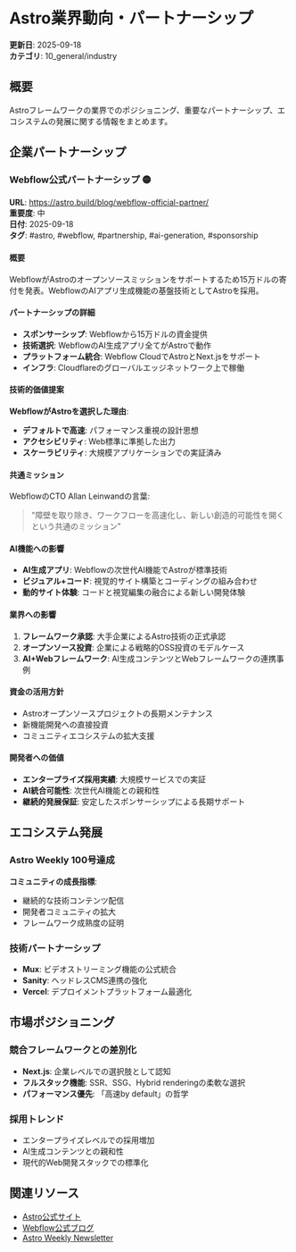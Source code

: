 # Astro業界動向・パートナーシップ

**更新日**: 2025-09-18  
**カテゴリ**: 10_general/industry  

## 概要
Astroフレームワークの業界でのポジショニング、重要なパートナーシップ、エコシステムの発展に関する情報をまとめます。

## 企業パートナーシップ

### Webflow公式パートナーシップ 🟡

**URL**: https://astro.build/blog/webflow-official-partner/  
**重要度**: 中  
**日付**: 2025-09-18  
**タグ**: #astro, #webflow, #partnership, #ai-generation, #sponsorship

#### 概要
WebflowがAstroのオープンソースミッションをサポートするため15万ドルの寄付を発表。WebflowのAIアプリ生成機能の基盤技術としてAstroを採用。

#### パートナーシップの詳細
- **スポンサーシップ**: Webflowから15万ドルの資金提供
- **技術選択**: WebflowのAI生成アプリ全てがAstroで動作
- **プラットフォーム統合**: Webflow CloudでAstroとNext.jsをサポート
- **インフラ**: Cloudflareのグローバルエッジネットワーク上で稼働

#### 技術的価値提案
**WebflowがAstroを選択した理由**:
- **デフォルトで高速**: パフォーマンス重視の設計思想
- **アクセシビリティ**: Web標準に準拠した出力
- **スケーラビリティ**: 大規模アプリケーションでの実証済み

#### 共通ミッション
WebflowのCTO Allan Leinwandの言葉:
> "障壁を取り除き、ワークフローを高速化し、新しい創造的可能性を開くという共通のミッション"

#### AI機能への影響
- **AI生成アプリ**: Webflowの次世代AI機能でAstroが標準技術
- **ビジュアル+コード**: 視覚的サイト構築とコーディングの組み合わせ
- **動的サイト体験**: コードと視覚編集の融合による新しい開発体験

#### 業界への影響
1. **フレームワーク承認**: 大手企業によるAstro技術の正式承認
2. **オープンソース投資**: 企業による戦略的OSS投資のモデルケース
3. **AI+Webフレームワーク**: AI生成コンテンツとWebフレームワークの連携事例

#### 資金の活用方針
- Astroオープンソースプロジェクトの長期メンテナンス
- 新機能開発への直接投資
- コミュニティエコシステムの拡大支援

#### 開発者への価値
- **エンタープライズ採用実績**: 大規模サービスでの実証
- **AI統合可能性**: 次世代AI機能との親和性
- **継続的発展保証**: 安定したスポンサーシップによる長期サポート

## エコシステム発展

### Astro Weekly 100号達成
**コミュニティの成長指標**:
- 継続的な技術コンテンツ配信
- 開発者コミュニティの拡大
- フレームワーク成熟度の証明

### 技術パートナーシップ
- **Mux**: ビデオストリーミング機能の公式統合
- **Sanity**: ヘッドレスCMS連携の強化
- **Vercel**: デプロイメントプラットフォーム最適化

## 市場ポジショニング

### 競合フレームワークとの差別化
- **Next.js**: 企業レベルでの選択肢として認知
- **フルスタック機能**: SSR、SSG、Hybrid renderingの柔軟な選択
- **パフォーマンス優先**: 「高速by default」の哲学

### 採用トレンド
- エンタープライズレベルでの採用増加
- AI生成コンテンツとの親和性
- 現代的Web開発スタックでの標準化

## 関連リソース
- [Astro公式サイト](https://astro.build)
- [Webflow公式ブログ](https://webflow.com/blog)
- [Astro Weekly Newsletter](https://newsletter.astroweekly.dev)